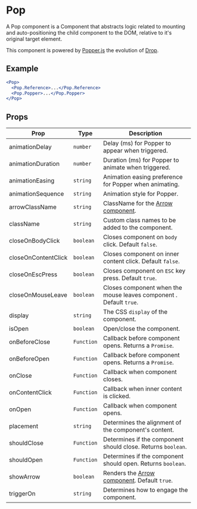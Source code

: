 # Pop

A Pop component is a Component that abstracts logic related to mounting and auto-positioning the child component to the DOM, relative to it's original target element.

This component is powered by [Popper.js](https://popper.js.org/) the evolution of [Drop](../Drop).

## Example

```jsx
<Pop>
  <Pop.Reference>...</Pop.Reference>
  <Pop.Popper>...</Pop.Popper>
</Pop>
```

## Props

| Prop                | Type       | Description                                                        |
| ------------------- | ---------- | ------------------------------------------------------------------ |
| animationDelay      | `number`   | Delay (ms) for Popper to appear when triggered.                    |
| animationDuration   | `number`   | Duration (ms) for Popper to animate when triggered.                |
| animationEasing     | `string`   | Animation easing preference for Popper when animating.             |
| animationSequence   | `string`   | Animation style for Popper.                                        |
| arrowClassName      | `string`   | ClassName for the [Arrow component](./Arrow.md).                   |
| className           | `string`   | Custom class names to be added to the component.                   |
| closeOnBodyClick    | `boolean`  | Closes component on `body` click. Default `false`.                 |
| closeOnContentClick | `boolean`  | Closes component on inner content click. Default `false`.          |
| closeOnEscPress     | `boolean`  | Closes component on `ESC` key press. Default `true`.               |
| closeOnMouseLeave   | `boolean`  | Closes component when the mouse leaves component . Default `true`. |
| display             | `string`   | The CSS `display` of the component.                                |
| isOpen              | `boolean`  | Open/close the component.                                          |
| onBeforeClose       | `Function` | Callback before component opens. Returns a `Promise`.              |
| onBeforeOpen        | `Function` | Callback before component opens. Returns a `Promise`.              |
| onClose             | `Function` | Callback when component closes.                                    |
| onContentClick      | `Function` | Callback when inner content is clicked.                            |
| onOpen              | `Function` | Callback when component opens.                                     |
| placement           | `string`   | Determines the alignment of the component's content.               |
| shouldClose         | `Function` | Determines if the component should close. Returns `boolean`.       |
| shouldOpen          | `Function` | Determines if the component should open. Returns `boolean`.        |
| showArrow           | `boolean`  | Renders the [Arrow component](./Arrow.md). Default `true`.         |
| triggerOn           | `string`   | Determines how to engage the component.                            |
